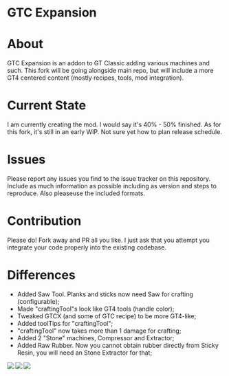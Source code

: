 # GTC Expansion
# About 
GTC Expansion is an addon to GT Classic adding various machines and such. This fork will be going alongside main repo, but will include a more GT4 centered content (mostly recipes, tools, mod integration). 

# Current State
I am currently creating the mod. I would say it's 40% - 50% finished. 
As for this fork, it's still in an early WIP. Not sure yet how to plan release schedule.

# Issues
Please report any issues you find to the issue tracker on this repository. Include as much information as possible including as version and steps to reproduce. Also pleaseuse the included formats.

# Contribution
Please do! Fork away and PR all you like. I just ask that you attempt you integrate your code properly into the existing codebase.

# Differences
- Added Saw Tool. Planks and sticks now need Saw for crafting (configurable);
- Made "craftingTool"s look like GT4 tools (handle color);
- Tweaked GTCX (and some of GTC recipe) to be more GT4-like;
- Added toolTips for "craftingTool";
- "craftingTool" now takes more than 1 damage for crafting;
- Added 2 "Stone" machines, Compressor and Extractor;
- Added Raw Rubber. Now you cannot obtain rubber directly from Sticky Resin, you will need an Stone Extractor for that;
<div>
  <img src="https://imgur.com/9KlMeMR.png" align="left">
  <img src="https://imgur.com/664Np2I.png" align="left">
  <img src="https://imgur.com/4jMQPEz.png" align="left">
</div>
 
